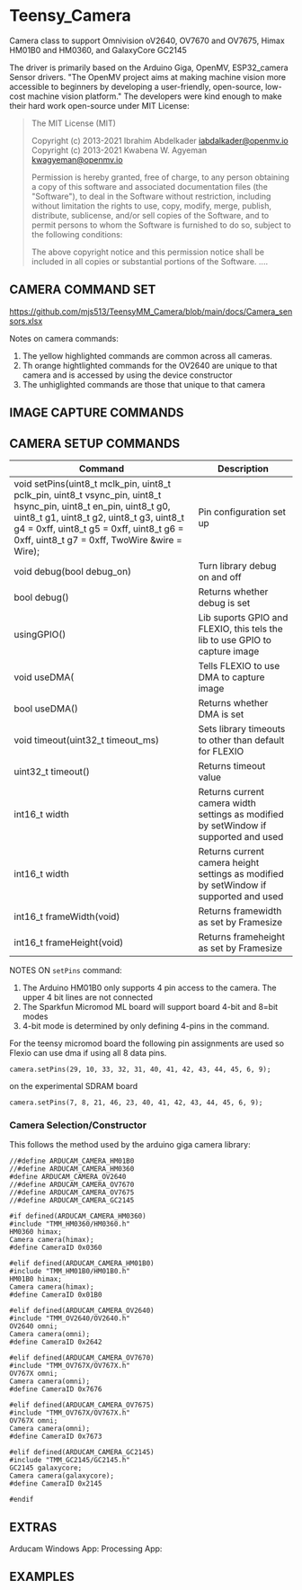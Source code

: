 # Teensy_Camera
Camera class to support Omnivision oV2640, OV7670 and OV7675, Himax HM01B0 and HM0360, and GalaxyCore GC2145 

The driver is primarily based on the Arduino Giga, OpenMV, ESP32_camera Sensor drivers. "The OpenMV project aims at making machine vision more accessible to beginners by developing a user-friendly, open-source, low-cost machine vision platform."  The developers were kind enough to make their hard work open-source under MIT License:

>The MIT License (MIT)
>
>Copyright (c) 2013-2021 Ibrahim Abdelkader <iabdalkader@openmv.io>
>Copyright (c) 2013-2021 Kwabena W. Agyeman <kwagyeman@openmv.io>
>
>Permission is hereby granted, free of charge, to any person obtaining a copy
>of this software and associated documentation files (the "Software"), to deal
>in the Software without restriction, including without limitation the rights
>to use, copy, modify, merge, publish, distribute, sublicense, and/or sell
>copies of the Software, and to permit persons to whom the Software is
>furnished to do so, subject to the following conditions:
>
>The above copyright notice and this permission notice shall be included in
>all copies or substantial portions of the Software.
>....
>

## CAMERA COMMAND SET
https://github.com/mjs513/TeensyMM_Camera/blob/main/docs/Camera_sensors.xlsx


Notes on camera commands:
1. The yellow highlighted commands are common across all cameras.
2. Th orange hightlighted commands for the OV2640 are unique to that camera and is accessed by using the device constructor
3. The unhiglighted commands are those that unique to that camera


## IMAGE CAPTURE COMMANDS


## CAMERA SETUP COMMANDS
| Command | Description |
| --- | --- |
|   void setPins(uint8_t mclk_pin, uint8_t pclk_pin, uint8_t vsync_pin, uint8_t hsync_pin, uint8_t en_pin, uint8_t g0, uint8_t g1, uint8_t g2, uint8_t g3, uint8_t g4 = 0xff, uint8_t g5 = 0xff, uint8_t g6 = 0xff, uint8_t g7 = 0xff, TwoWire &wire = Wire); | Pin configuration set up |
| void debug(bool debug_on) | Turn library debug on and off |
| bool debug()  | Returns whether debug is set |
| usingGPIO()  | Lib suports GPIO and FLEXIO, this tels the lib to use GPIO to capture image |
| void useDMA(  | Tells FLEXIO to use DMA to capture image |
| bool useDMA()   | Returns whether DMA is set |
| void timeout(uint32_t timeout_ms) | Sets library timeouts to other than default for FLEXIO |
| uint32_t timeout()   | Returns timeout value |
| int16_t width   | Returns current camera width settings as modified by setWindow if supported and used |
| int16_t width   | Returns current camera height settings as modified by setWindow if supported and used |
| int16_t frameWidth(void)    | Returns framewidth as set by Framesize |
| int16_t frameHeight(void) | Returns frameheight as set by Framesize |

NOTES ON ```setPins``` command:
1.  The Arduino HM01B0 only supports 4 pin access to the camera.  The upper 4 bit lines are not connected
2.  The Sparkfun Micromod ML board will support board 4-bit and 8=bit modes
3.  4-bit mode is determined by only defining 4-pins in the command.

For the teensy micromod board the following pin assignments are used so Flexio can use dma if using all 8 data pins.
```
camera.setPins(29, 10, 33, 32, 31, 40, 41, 42, 43, 44, 45, 6, 9);
```
on the experimental SDRAM board
```
camera.setPins(7, 8, 21, 46, 23, 40, 41, 42, 43, 44, 45, 6, 9);
```

### Camera Selection/Constructor
This follows the method used by the arduino giga camera library:
```
//#define ARDUCAM_CAMERA_HM01B0
//#define ARDUCAM_CAMERA_HM0360
#define ARDUCAM_CAMERA_OV2640
//#define ARDUCAM_CAMERA_OV7670
//#define ARDUCAM_CAMERA_OV7675
//#define ARDUCAM_CAMERA_GC2145

#if defined(ARDUCAM_CAMERA_HM0360)
#include "TMM_HM0360/HM0360.h"
HM0360 himax;
Camera camera(himax);
#define CameraID 0x0360

#elif defined(ARDUCAM_CAMERA_HM01B0)
#include "TMM_HM01B0/HM01B0.h"
HM01B0 himax;
Camera camera(himax);
#define CameraID 0x01B0

#elif defined(ARDUCAM_CAMERA_OV2640)
#include "TMM_OV2640/OV2640.h"
OV2640 omni;
Camera camera(omni);
#define CameraID 0x2642

#elif defined(ARDUCAM_CAMERA_OV7670)
#include "TMM_OV767X/OV767X.h"
OV767X omni;
Camera camera(omni);
#define CameraID 0x7676

#elif defined(ARDUCAM_CAMERA_OV7675)
#include "TMM_OV767X/OV767X.h"
OV767X omni;
Camera camera(omni);
#define CameraID 0x7673

#elif defined(ARDUCAM_CAMERA_GC2145)
#include "TMM_GC2145/GC2145.h"
GC2145 galaxycore;
Camera camera(galaxycore);
#define CameraID 0x2145

#endif
```

## EXTRAS
Arducam Windows App:
Processing App:

## EXAMPLES

